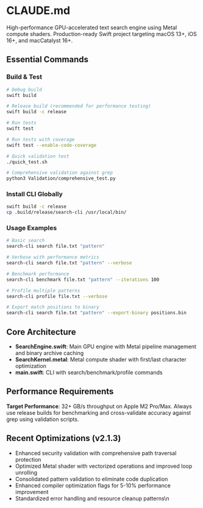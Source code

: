 # CLAUDE.md

High-performance GPU-accelerated text search engine using Metal compute shaders. Production-ready Swift project targeting macOS 13+, iOS 16+, and macCatalyst 16+.

## Essential Commands

### Build & Test
```bash
# Debug build
swift build

# Release build (recommended for performance testing)
swift build -c release

# Run tests
swift test

# Run tests with coverage
swift test --enable-code-coverage

# Quick validation test
./quick_test.sh

# Comprehensive validation against grep
python3 Validation/comprehensive_test.py
```

### Install CLI Globally
```bash
swift build -c release
cp .build/release/search-cli /usr/local/bin/
```

### Usage Examples
```bash
# Basic search
search-cli search file.txt "pattern"

# Verbose with performance metrics
search-cli search file.txt "pattern" --verbose

# Benchmark performance
search-cli benchmark file.txt "pattern" --iterations 100

# Profile multiple patterns
search-cli profile file.txt --verbose

# Export match positions to binary
search-cli search file.txt "pattern" --export-binary positions.bin
```

## Core Architecture

- **SearchEngine.swift**: Main GPU engine with Metal pipeline management and binary archive caching
- **SearchKernel.metal**: Metal compute shader with first/last character optimization
- **main.swift**: CLI with search/benchmark/profile commands

## Performance Requirements

**Target Performance**: 32+ GB/s throughput on Apple M2 Pro/Max. Always use release builds for benchmarking and cross-validate accuracy against grep using validation scripts.

## Recent Optimizations (v2.1.3)
- Enhanced security validation with comprehensive path traversal protection
- Optimized Metal shader with vectorized operations and improved loop unrolling
- Consolidated pattern validation to eliminate code duplication 
- Enhanced compiler optimization flags for 5-10% performance improvement
- Standardized error handling and resource cleanup patterns\n
